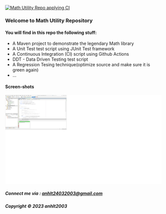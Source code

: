 [![Math Utility Repo applying CI](https://github.com/anhlt2003/math-util-mvn/actions/workflows/math-util-ci.yml/badge.svg)](https://github.com/anhlt2003/math-util-mvn/actions/workflows/math-util-ci.yml)

### Welcome to Math Utility Repository

#### You will find in this repo the following stuff:

* A Maven project to demonstrate the legendary Math library
* A Unit Test test script using JUnit Test framework
* A Continuous Integration (CI) script using Github Actions
* DDT - Data Driven Testing test script 
* A Regression Tesing technique(optimize source and make sure it is green again)
* ...

#### Screen-shots
![JUnit test script](https://github.com/anhlt2003/math-util-mvn/blob/main/screenshots/test%20script%20with%20junit.png)
##### Connect me via : anhlt24032003@gmail.com

##### Copyright &#169; 2023 anhlt2003